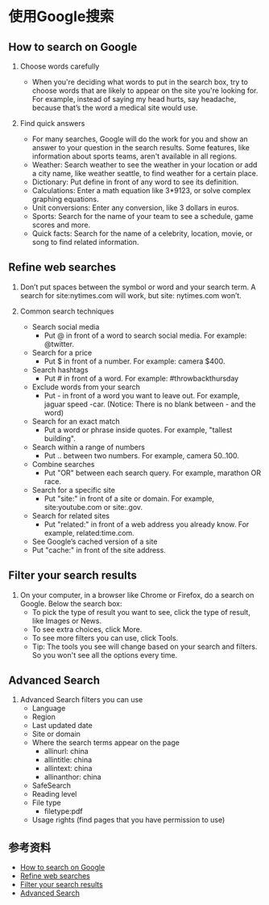 # 使用Google搜索

## How to search on Google

1. Choose words carefully
    - When you're deciding what words to put in the search box, try to choose words that are likely to appear on the site you're looking for. For example, instead of saying my head hurts, say headache, because that’s the word a medical site would use.

2. Find quick answers
    - For many searches, Google will do the work for you and show an answer to your question in the search results. Some features, like information about sports teams, aren't available in all regions. 
    - Weather: Search weather to see the weather in your location or add a city name, like weather seattle, to find weather for a certain place.
    - Dictionary: Put define in front of any word to see its definition. 
    - Calculations: Enter a math equation like 3\*9123, or solve complex graphing equations.
    - Unit conversions: Enter any conversion, like 3 dollars in euros.
    - Sports: Search for the name of your team to see a schedule, game scores and more. 
    - Quick facts: Search for the name of a celebrity, location, movie, or song to find related information. 

## Refine web searches

1. Don’t put spaces between the symbol or word and your search term. A search for site:nytimes.com will work, but site: nytimes.com won’t.

2. Common search techniques
    - Search social media
        - Put @ in front of a word to search social media. For example: @twitter.
    - Search for a price
        - Put $ in front of a number. For example: camera $400.
    - Search hashtags
        - Put # in front of a word. For example: #throwbackthursday
    - Exclude words from your search
        - Put - in front of a word you want to leave out. For example, jaguar speed -car. (Notice: There is no blank between - and the word)
    - Search for an exact match
        - Put a word or phrase inside quotes. For example, "tallest building".
    - Search within a range of numbers
        - Put .. between two numbers. For example, camera $50..$100.
    - Combine searches
        - Put "OR" between each search query. For example, marathon OR race.
    - Search for a specific site
        - Put "site:" in front of a site or domain. For example, site:youtube.com or site:.gov.
    - Search for related sites
        - Put "related:" in front of a web address you already know. For example, related:time.com.
    - See Google’s cached version of a site
    - Put "cache:" in front of the site address.

## Filter your search results

1. On your computer, in a browser like Chrome or Firefox, do a search on Google. Below the search box:
    - To pick the type of result you want to see, click the type of result, like Images or News.
    - To see extra choices, click More.
    - To see more filters you can use, click Tools.
    - Tip: The tools you see will change based on your search and filters. So you won't see all the options every time.

## Advanced Search

1. Advanced Search filters you can use
    - Language
    - Region
    - Last updated date
    - Site or domain
    - Where the search terms appear on the page
        - allinurl: china
        - allintitle: china
        - allintext: china
        - allinanthor: china
    - SafeSearch
    - Reading level
    - File type
        - filetype:pdf
    - Usage rights (find pages that you have permission to use)

## 参考资料

- [How to search on Google](https://support.google.com/websearch/answer/134479?hl=en)
- [Refine web searches](https://support.google.com/websearch/answer/2466433)
- [Filter your search results](https://support.google.com/websearch/answer/142143)
- [Advanced Search](https://support.google.com/websearch/answer/35890)
